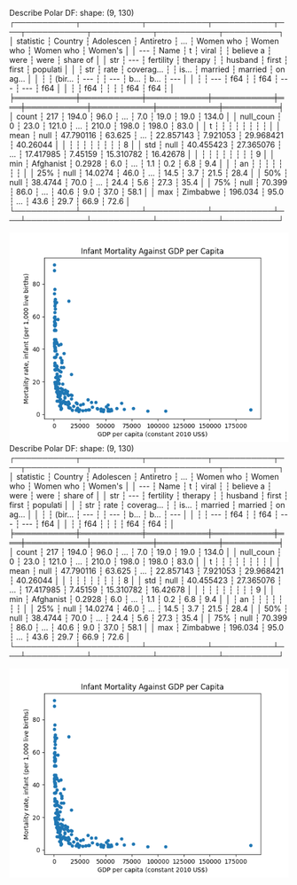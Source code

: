 Describe Polar DF:
shape: (9, 130)
┌───────────┬───────────┬───────────┬───────────┬───┬───────────┬───────────┬───────────┬──────────┐
│ statistic ┆ Country   ┆ Adolescen ┆ Antiretro ┆ … ┆ Women who ┆ Women who ┆ Women who ┆ Women's  │
│ ---       ┆ Name      ┆ t         ┆ viral     ┆   ┆ believe a ┆ were      ┆ were      ┆ share of │
│ str       ┆ ---       ┆ fertility ┆ therapy   ┆   ┆ husband   ┆ first     ┆ first     ┆ populati │
│           ┆ str       ┆ rate      ┆ coverag…  ┆   ┆ is…       ┆ married   ┆ married   ┆ on ag…   │
│           ┆           ┆ (bir…     ┆ ---       ┆   ┆ ---       ┆ b…        ┆ b…        ┆ ---      │
│           ┆           ┆ ---       ┆ f64       ┆   ┆ f64       ┆ ---       ┆ ---       ┆ f64      │
│           ┆           ┆ f64       ┆           ┆   ┆           ┆ f64       ┆ f64       ┆          │
╞═══════════╪═══════════╪═══════════╪═══════════╪═══╪═══════════╪═══════════╪═══════════╪══════════╡
│ count     ┆ 217       ┆ 194.0     ┆ 96.0      ┆ … ┆ 7.0       ┆ 19.0      ┆ 19.0      ┆ 134.0    │
│ null_coun ┆ 0         ┆ 23.0      ┆ 121.0     ┆ … ┆ 210.0     ┆ 198.0     ┆ 198.0     ┆ 83.0     │
│ t         ┆           ┆           ┆           ┆   ┆           ┆           ┆           ┆          │
│ mean      ┆ null      ┆ 47.790116 ┆ 63.625    ┆ … ┆ 22.857143 ┆ 7.921053  ┆ 29.968421 ┆ 40.26044 │
│           ┆           ┆           ┆           ┆   ┆           ┆           ┆           ┆ 8        │
│ std       ┆ null      ┆ 40.455423 ┆ 27.365076 ┆ … ┆ 17.417985 ┆ 7.45159   ┆ 15.310782 ┆ 16.42678 │
│           ┆           ┆           ┆           ┆   ┆           ┆           ┆           ┆ 9        │
│ min       ┆ Afghanist ┆ 0.2928    ┆ 6.0       ┆ … ┆ 1.1       ┆ 0.2       ┆ 6.8       ┆ 9.4      │
│           ┆ an        ┆           ┆           ┆   ┆           ┆           ┆           ┆          │
│ 25%       ┆ null      ┆ 14.0274   ┆ 46.0      ┆ … ┆ 14.5      ┆ 3.7       ┆ 21.5      ┆ 28.4     │
│ 50%       ┆ null      ┆ 38.4744   ┆ 70.0      ┆ … ┆ 24.4      ┆ 5.6       ┆ 27.3      ┆ 35.4     │
│ 75%       ┆ null      ┆ 70.399    ┆ 86.0      ┆ … ┆ 40.6      ┆ 9.0       ┆ 37.0      ┆ 58.1     │
│ max       ┆ Zimbabwe  ┆ 196.034   ┆ 95.0      ┆ … ┆ 43.6      ┆ 29.7      ┆ 66.9      ┆ 72.6     │
└───────────┴───────────┴───────────┴───────────┴───┴───────────┴───────────┴───────────┴──────────┘

![congress_viz](plot_from_data.png)
Describe Polar DF:
shape: (9, 130)
┌───────────┬───────────┬───────────┬───────────┬───┬───────────┬───────────┬───────────┬──────────┐
│ statistic ┆ Country   ┆ Adolescen ┆ Antiretro ┆ … ┆ Women who ┆ Women who ┆ Women who ┆ Women's  │
│ ---       ┆ Name      ┆ t         ┆ viral     ┆   ┆ believe a ┆ were      ┆ were      ┆ share of │
│ str       ┆ ---       ┆ fertility ┆ therapy   ┆   ┆ husband   ┆ first     ┆ first     ┆ populati │
│           ┆ str       ┆ rate      ┆ coverag…  ┆   ┆ is…       ┆ married   ┆ married   ┆ on ag…   │
│           ┆           ┆ (bir…     ┆ ---       ┆   ┆ ---       ┆ b…        ┆ b…        ┆ ---      │
│           ┆           ┆ ---       ┆ f64       ┆   ┆ f64       ┆ ---       ┆ ---       ┆ f64      │
│           ┆           ┆ f64       ┆           ┆   ┆           ┆ f64       ┆ f64       ┆          │
╞═══════════╪═══════════╪═══════════╪═══════════╪═══╪═══════════╪═══════════╪═══════════╪══════════╡
│ count     ┆ 217       ┆ 194.0     ┆ 96.0      ┆ … ┆ 7.0       ┆ 19.0      ┆ 19.0      ┆ 134.0    │
│ null_coun ┆ 0         ┆ 23.0      ┆ 121.0     ┆ … ┆ 210.0     ┆ 198.0     ┆ 198.0     ┆ 83.0     │
│ t         ┆           ┆           ┆           ┆   ┆           ┆           ┆           ┆          │
│ mean      ┆ null      ┆ 47.790116 ┆ 63.625    ┆ … ┆ 22.857143 ┆ 7.921053  ┆ 29.968421 ┆ 40.26044 │
│           ┆           ┆           ┆           ┆   ┆           ┆           ┆           ┆ 8        │
│ std       ┆ null      ┆ 40.455423 ┆ 27.365076 ┆ … ┆ 17.417985 ┆ 7.45159   ┆ 15.310782 ┆ 16.42678 │
│           ┆           ┆           ┆           ┆   ┆           ┆           ┆           ┆ 9        │
│ min       ┆ Afghanist ┆ 0.2928    ┆ 6.0       ┆ … ┆ 1.1       ┆ 0.2       ┆ 6.8       ┆ 9.4      │
│           ┆ an        ┆           ┆           ┆   ┆           ┆           ┆           ┆          │
│ 25%       ┆ null      ┆ 14.0274   ┆ 46.0      ┆ … ┆ 14.5      ┆ 3.7       ┆ 21.5      ┆ 28.4     │
│ 50%       ┆ null      ┆ 38.4744   ┆ 70.0      ┆ … ┆ 24.4      ┆ 5.6       ┆ 27.3      ┆ 35.4     │
│ 75%       ┆ null      ┆ 70.399    ┆ 86.0      ┆ … ┆ 40.6      ┆ 9.0       ┆ 37.0      ┆ 58.1     │
│ max       ┆ Zimbabwe  ┆ 196.034   ┆ 95.0      ┆ … ┆ 43.6      ┆ 29.7      ┆ 66.9      ┆ 72.6     │
└───────────┴───────────┴───────────┴───────────┴───┴───────────┴───────────┴───────────┴──────────┘

![congress_viz](plot_from_data.png)

